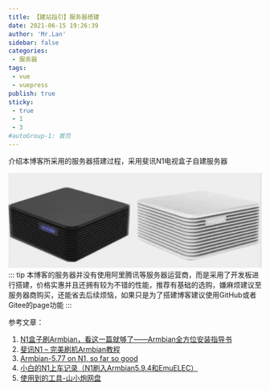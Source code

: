 ```yaml
---
title: 【建站指引】服务器搭建
date: 2021-06-15 19:26:39
author: 'Mr.Lan'
sidebar: false
categories: 
 - 服务器
tags: 
 - vue
 - vuepress
publish: true
sticky:
 - true
 - 1
 - 3
#autoGroup-1: 首页
---
```

介绍本博客所采用的服务器搭建过程，采用斐讯N1电视盒子自建服务器
<!-- more -->
![alt](./img/20220509152840.png)
::: tip
本博客的服务器并没有使用阿里腾讯等服务器运营商，而是采用了开发板进行搭建，价格实惠并且还拥有较为不错的性能，推荐有基础的选购，嫌麻烦建议至服务器商购买，还能省去后续烦恼，如果只是为了搭建博客建议使用GitHub或者Gitee的page功能
:::

参考文章：
1. [N1盒子刷Armbian，看这一篇就够了——Armbian全方位安装指导书](https://post.smzdm.com/p/alpwnxmp/)
2. [斐讯N1 – 完美刷机Armbian教程](https://yuerblog.cc/2019/10/23/%E6%96%90%E8%AE%AFn1-%E5%AE%8C%E7%BE%8E%E5%88%B7%E6%9C%BAarmbian%E6%95%99%E7%A8%8B/)
3. [Armbian-5.77 on N1, so far so good](https://www.right.com.cn/forum/thread-510423-1-1.html)
4. [小白的N1上车记录（N1刷入Armbian5.9.4和EmuELEC）](https://post.smzdm.com/p/aqnl5kz2/)
5. [使用到的工具-山小炮网盘](https://disk.sbsb.fun/)

